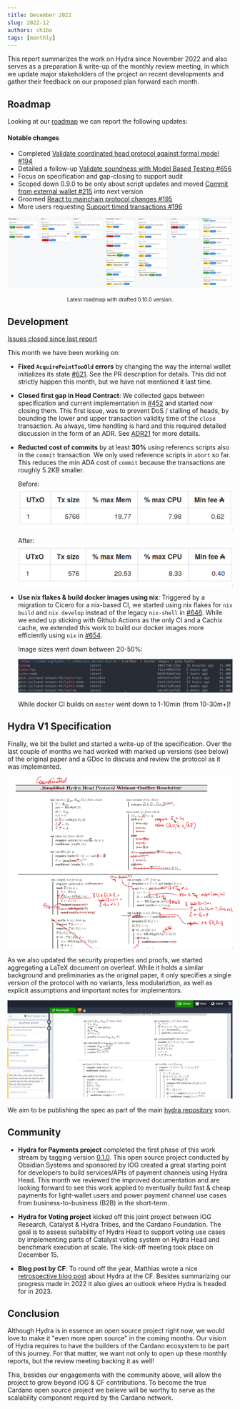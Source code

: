 ```yaml
---
title: December 2022
slug: 2022-12
authors: ch1bo
tags: [monthly]
---
```


This report summarizes the work on Hydra since November 2022 and also serves as
a preparation & write-up of the monthly review meeting, in which we update major
stakeholders of the project on recent developments and gather their feedback on
our proposed plan forward each month.

## Roadmap

Looking at our [roadmap](https://github.com/orgs/input-output-hk/projects/21) we
can report the following updates:

#### Notable changes

- Completed [Validate coordinated head protocol against formal model #194 ](https://github.com/input-output-hk/hydra/issues/194) 
- Detailed a follow-up [Validate soundness with Model Based Testing #656](https://github.com/input-output-hk/hydra/issues/656)
- Focus on specification and gap-closing to support audit
- Scoped down 0.9.0 to be only about script updates and moved [Commit from external wallet #215](https://github.com/input-output-hk/hydra/issues/215) into next version
- Groomed [React to mainchain protocol changes #195](https://github.com/input-output-hk/hydra/issues/195)
- More users requesting [Support timed transactions #196](https://github.com/input-output-hk/hydra/issues/196)
  
![](./img/2022-12-roadmap.png)
<small><center>
Latest roadmap with drafted 0.10.0 version.
</center></small>

## Development

[Issues closed since last report](https://github.com/input-output-hk/hydra/issues?q=is%3Aclosed+sort%3Aupdated-desc+closed%3A2022-11-30..2022-12-31)

This month we have been working on:

- **Fixed `AcquirePointTooOld` errors** by changing the way the internal wallet
  initializes its state
  [#621](https://github.com/input-output-hk/hydra/pull/621). See the PR
  description for details. This did not strictly happen this month, but we have
  not mentioned it last time. 

- **Closed first gap in Head Contract**: We collected gaps between specification
  and current implementation in
  [#452](https://github.com/input-output-hk/hydra/issues/452) and started now
  closing them. This first issue, was to prevent DoS / stalling of heads, by
  bounding the lower and upper transaction validity time of the `close`
  transaction. As always, time handling is hard and this required detailed
  discussion in the form of an ADR. See
  [ADR21](https://hydra.family/head-protocol/adr/21) for more details.

- **Reducted cost of commits** by at least **30%** using referencs scripts also
  in the `commit` transaction. We only used reference scripts in `abort` so far.
  This reduces the min ADA cost of `commit` because the transactions are roughly
  5.2KB smaller.

  Before:
  ![](./img/2022-12-commit.png)

  After:
  ![](./img/2022-12-commit-new.png)
  
- **Use nix flakes & build docker images using nix**: Triggered by a migration
  to Cicero for a nix-based CI, we started using nix flakes for `nix build` and
  `nix develop` instead of the legacy `nix-shell` in
  [#646](https://github.com/input-output-hk/hydra/pull/646). While we ended up
  sticking with Github Actions as the only CI and a Cachix cache, we extended
  this work to build our docker images more efficiently using `nix` in
  [#654](https://github.com/input-output-hk/hydra/pull/654).

  Image sizes went down between 20-50%:

  ![](./img/2022-12-docker-images.png)
  
  While docker CI builds on `master` went down to 1-10min (from 10-30m+)!

## Hydra V1 Specification

Finally, we bit the bullet and started a write-up of the specification. Over the
last couple of months we had worked with marked up versions (see below) of the
original paper and a GDoc to discuss and review the protocol as it was
implemented.


![](./img/2022-12-marked-up-paper.png)
  
As we also updated the security properties and proofs, we started aggregating a
LaTeX document on overleaf. While it holds a similar background and
preliminaries as the original paper, it only specifies a single version of the
protocol with no variants, less modulariztion, as well as explicit assumptions
and important notes for implementors.
  
![](./img/2022-12-spec-overleaf.png)

We aim to be publishing the spec as part of the main [hydra repository](https://github.com/input-output-hk/hydra) soon.

## Community

- **Hydra for Payments project** completed the first phase of this work stream
  by tagging version [0.1.0](https://github.com/obsidiansystems/hydra-pay/releases/tag/v0.1.0).
  This open source project conducted by Obsidian Systems and sponsored by IOG
  created a great starting point for developers to build services/APIs of
  payment channels using Hydra Head. This month we reviewed the improved
  documentation and are looking forward to see this work applied to eventually
  build fast & cheap payments for light-wallet users and power payment channel
  use cases from business-to-business (B2B) in the short-term.

- **Hydra for Voting project** kicked off this joint project between IOG
  Research, Catalyst & Hydra Tribes, and the Cardano Foundation. The goal is to
  assess suitability of Hydra Head to support voting use cases by implementing
  parts of Catalyst voting system on Hydra Head and benchmark execution at
  scale. The kick-off meeting took place on December 15.
    
- **Blog post by CF**: To round off the year, Matthias wrote a nice
  [retrospective blog
  post](https://cardanofoundation.org/en/news/hydra-head-protocol-an-open-source-solution-for-scalability/)
  about Hydra at the CF. Besides summarizing our progress made in 2022 it also
  gives an outlook where Hydra is headed for in 2023.

## Conclusion

Although Hydra is in essence an open source project right now, we would love to
make it "even more open source" in the coming months. Our vision of Hydra
requires to have the builders of the Cardano ecosystem to be part of this
journey. For that matter, we want not only to open up these monthly reports, but
the review meeting backing it as well!

This, besides our engagements with the community above, will allow the project
to grow beyond IOG & CF contributions. To become the true Cardano open source
project we believe will be worthy to serve as the scalability component required
by the Cardano network.
